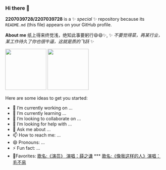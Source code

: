 ### Hi there 👋


**2207039728/2207039728** is a ✨ _special_ ✨ repository because its `README.md` (this file) appears on your GitHub profile.

**About me** 纸上得来终觉浅，绝知此事要躬行😄😄✨,
✨ _不要觉得菜，再某行业，某工作待久了你也很牛逼，这就是质的飞跃_ ✨


<img align="" height="130x" src="https://github-readme-stats.vercel.app/api?username=2207039728&hide_title=true&hide_border=true&show_icons=true&include_all_commits=true&line_height=21&bg_color=0,EC6C6C,FFD479,FFFC79,73FA79&theme=graywhite&locale=cn" />
<img align="" height="130x" src="https://github-readme-stats.vercel.app/api/top-langs/?username=2207039728&hide_title=true&hide_border=true&layout=compact&bg_color=0,73FA79,73FDFF,D783FF&theme=graywhite&locale=cn" />

Here are some ideas to get you started:

- 🔭 I’m currently working on ...
- 🌱 I’m currently learning ...
- 👯 I’m looking to collaborate on ...
- 🤔 I’m looking for help with ...
- 💬 Ask me about ...
- 📫 How to reach me: ...
- 😄 Pronouns: ...
- ⚡ Fun fact: ...
- 🎵Favorites: [歌名:《演员》 演唱：薛之谦](https://music.163.com/#/song?id=32507038) *** [歌名:《像我这样的人》演唱：毛不易](https://music.163.com/#/song?id=569213220)

